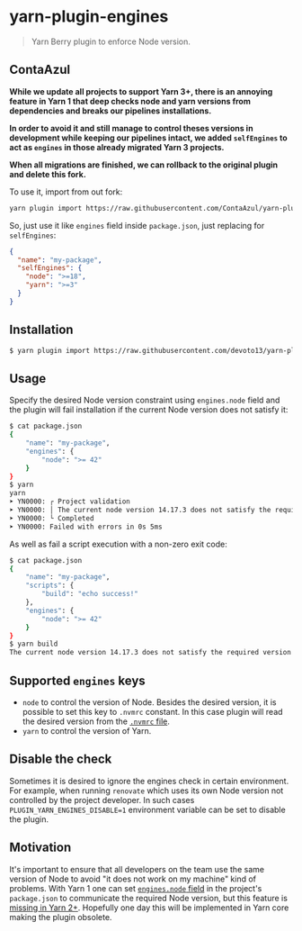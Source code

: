 # yarn-plugin-engines

> Yarn Berry plugin to enforce Node version.

## ContaAzul

**While we update all projects to support Yarn 3+, there is an annoying feature in Yarn 1 that deep checks node and yarn versions from dependencies and breaks our pipelines installations.**

**In order to avoid it and still manage to control theses versions in development while keeping our pipelines intact, we added `selfEngines` to act as `engines` in those already migrated Yarn 3 projects.**

**When all migrations are finished, we can rollback to the original plugin and delete this fork.**

To use it, import from out fork:

```sh
yarn plugin import https://raw.githubusercontent.com/ContaAzul/yarn-plugin-engines/main/bundles/%40yarnpkg/plugin-engines.js
```

So, just use it like `engines` field inside `package.json`, just replacing for `selfEngines`:

```json
{
  "name": "my-package",
  "selfEngines": {
    "node": ">=18",
    "yarn": ">=3"
  }
}
```

## Installation

```sh
$ yarn plugin import https://raw.githubusercontent.com/devoto13/yarn-plugin-engines/main/bundles/%40yarnpkg/plugin-engines.js
```

## Usage

Specify the desired Node version constraint using `engines.node` field and the plugin will fail installation if the current Node version does not satisfy it:

```sh
$ cat package.json
{
    "name": "my-package",
    "engines": {
        "node": ">= 42"
    }
}
$ yarn
yarn
➤ YN0000: ┌ Project validation
➤ YN0000: │ The current node version 14.17.3 does not satisfy the required version >= 42.
➤ YN0000: └ Completed
➤ YN0000: Failed with errors in 0s 5ms
```

As well as fail a script execution with a non-zero exit code:

```sh
$ cat package.json
{
    "name": "my-package",
    "scripts": {
        "build": "echo success!"
    },
    "engines": {
        "node": ">= 42"
    }
}
$ yarn build
The current node version 14.17.3 does not satisfy the required version >= 42.
```

## Supported `engines` keys

- `node` to control the version of Node. Besides the desired version, it is possible to set this key to `.nvmrc` constant. In this case plugin will read the desired version from the [`.nvmrc` file](https://github.com/nvm-sh/nvm#nvmrc).
- `yarn` to control the version of Yarn.

## Disable the check

Sometimes it is desired to ignore the engines check in certain environment. For example, when running `renovate` which uses its own Node version not controlled by the project developer. In such cases `PLUGIN_YARN_ENGINES_DISABLE=1` environment variable can be set to disable the plugin.

## Motivation

It's important to ensure that all developers on the team use the same version of Node to avoid "it does not work on my machine" kind of problems. With Yarn 1 one can set [`engines.node` field](https://docs.npmjs.com/cli/v7/configuring-npm/package-json#engines) in the project's `package.json` to communicate the required Node version, but this feature is [missing in Yarn 2+](https://github.com/yarnpkg/berry/issues/1177). Hopefully one day this will be implemented in Yarn core making the plugin obsolete.
